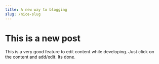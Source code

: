 ```yaml
---
title: A new way to blogging
slug: /nice-slug
---
```

# This is a new post
This is a very good feature to edit content while developing. Just click on the content and add/edit. Its done.
